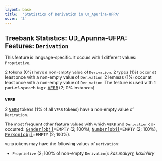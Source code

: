 ```yaml
---
layout: base
title:  'Statistics of Derivation in UD_Apurina-UFPA'
udver: '2'
---
```


## Treebank Statistics: UD_Apurina-UFPA: Features: `Derivation`

This feature is language-specific.
It occurs with 1 different values: `Proprietive`.

2 tokens (0%) have a non-empty value of `Derivation`.
2 types (1%) occur at least once with a non-empty value of `Derivation`.
2 lemmas (1%) occur at least once with a non-empty value of `Derivation`.
The feature is used with 1 part-of-speech tags: <tt><a href="apu_ufpa-pos-VERB.html">VERB</a></tt> (2; 0% instances).

### `VERB`

2 <tt><a href="apu_ufpa-pos-VERB.html">VERB</a></tt> tokens (1% of all `VERB` tokens) have a non-empty value of `Derivation`.

The most frequent other feature values with which `VERB` and `Derivation` co-occurred: <tt><a href="apu_ufpa-feat-Gender-obj.html">Gender[obj]</a></tt><tt>=EMPTY</tt> (2; 100%), <tt><a href="apu_ufpa-feat-Number-obj.html">Number[obj]</a></tt><tt>=EMPTY</tt> (2; 100%), <tt><a href="apu_ufpa-feat-Person-obj.html">Person[obj]</a></tt><tt>=EMPTY</tt> (2; 100%).

`VERB` tokens may have the following values of `Derivation`:

* `Proprietive` (2; 100% of non-empty `Derivation`): <em>kasunakyry, kaxinhiry</em>

